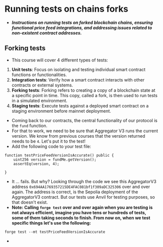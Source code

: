# Running tests on chains forks
- ***Instructions on running tests on forked blockchain chains, ensuring functional price feed integrations, and addressing issues related to non-existent contract addresses.***

## Forking tests
- This course will cover 4 different types of tests:

1. **Unit tests**: Focus on isolating and testing individual smart contract functions or functionalities.
2. **Integration tests**: Verify how a smart contract interacts with other contracts or external systems.
3. **Forking tests**: Forking refers to creating a copy of a blockchain state at a specific point in time. This copy, called a fork, is then used to run tests in a simulated environment.
4. **Staging tests**: Execute tests against a deployed smart contract on a staging environment before mainnet deployment.

- Coming back to our contracts, the central functionality of our protocol is the `fund` function.
- For that to work, we need to be sure that Aggregator V3 runs the current version. We know from previous courses that the version returned needs to be `4`. Let's put it to the test!
- Add the following code to your test file:

```
function testPriceFeedVersionIsAccurate() public {
    uint256 version = fundMe.getVersion();
    assertEq(version, 4);

}
```

- It ... fails. But why? Looking through the code we see this AggregatorV3 address `0x694AA1769357215DE4FAC081bf1f309aDC325306` over and over again. The address is correct, is the Sepolia deployment of the AggregatorV3 contract. But our tests use Anvil for testing purposes, so that doesn't exist.
- **Note: Calling `forge test` over and over again when you are testing is not always efficient, imagine you have tens or hundreds of tests, some of them taking seconds to finish. From now on, when we test specific things let's use the following:**

```
forge test --mt testPriceFeedVersionIsAccurate
```

- 